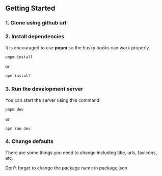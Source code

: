 ## Getting Started

### 1. Clone using github url

### 2. Install dependencies

It is encouraged to use **pnpm** so the husky hooks can work properly.

```bash
pnpm install
```

or

```bash
npm install
```

### 3. Run the development server

You can start the server using this command:

```bash
pnpm dev
```

or

```bash
npm run dev
```

### 4. Change defaults

There are some things you need to change including title, urls, favicons, etc.

Don't forget to change the package name in package.json
